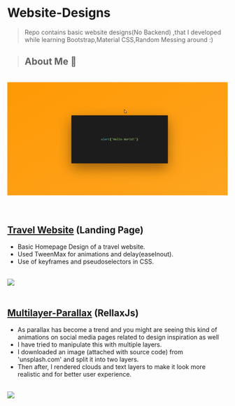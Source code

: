 # Website-Designs
> Repo contains basic website designs(No Backend) ,that I developed while learning Bootstrap,Material CSS,Random Messing around :)

> ## About Me :grimacing: 
<br>
<img src="images/buisness-card.gif" width=650px>
<br><br><br>

## [Travel Website](Website-Designs/Travel-Website1/index.html) (Landing Page)
<ul>
<li> Basic Homepage Design of a travel website.
<li> Used TweenMax for animations and delay(easeInout).
<li> Use of keyframes and pseudoselectors in CSS.
</ul>
<br>
<img src="images/travel-website.gif" width=650px>
<br><br>

## [Multilayer-Parallax](Website-Designs/Multi-Parallax/index.html) (RellaxJs)
<ul>
<li> As parallax has become a trend and you might are seeing this kind of animations on social media pages related to design inspiration as well
<li>I have tried to manipulate this with multiple layers.
<li>I downloaded an image (attached with source code) from 'unsplash.com' and split it into two layers.
<li>Then after, I rendered clouds and text layers to make it look more realistic and for better user experience.  
</ul>
<br>
<img src="images/travel-website.gif" width=650px>
